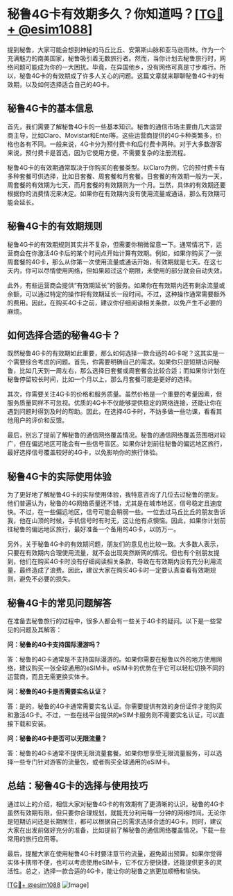 # 秘鲁4G卡有效期多久？你知道吗？[[TG💪+ @esim1088](https://t.me/s/esim1088)]

提到秘鲁，大家可能会想到神秘的马丘比丘、安第斯山脉和亚马逊雨林。作为一个充满魅力的南美国家，秘鲁吸引着无数旅行者。然而，当你计划去秘鲁旅行时，网络问题可能成为你的一大困扰。毕竟，在异国他乡，没有网络可真是寸步难行。所以，秘鲁4G卡的有效期成了许多人关心的问题。这篇文章就来聊聊秘鲁4G卡的有效期，以及如何选择适合自己的4G卡。

## 秘鲁4G卡的基本信息

首先，我们需要了解秘鲁4G卡的一些基本知识。秘鲁的通信市场主要由几大运营商主导，比如Claro、Movistar和Entel等。这些运营商提供的4G卡种类繁多，价格也各有不同。一般来说，4G卡分为预付费卡和后付费卡两种。对于大多数游客来说，预付费卡是首选，因为它使用方便，不需要复杂的注册流程。

秘鲁4G卡的有效期通常取决于你购买的套餐类型。以Claro为例，它的预付费卡有多种套餐可供选择，比如日套餐、周套餐和月套餐。日套餐的有效期一般为一天，周套餐的有效期为七天，而月套餐的有效期则为一个月。当然，具体的有效期还要根据你的消费情况来决定。如果你在有效期内没有使用流量或通话，那么有效期可能会延长。

## 秘鲁4G卡的有效期规则

秘鲁4G卡的有效期规则其实并不复杂，但需要你稍微留意一下。通常情况下，运营商会在你激活4G卡后的某个时间点开始计算有效期。例如，如果你购买了一张周套餐的4G卡，那么从你第一次使用流量或通话开始，有效期就是七天。在这七天内，你可以尽情使用网络，但如果超过这个期限，未使用的部分就会自动失效。

此外，有些运营商会提供“有效期延长”的服务。如果你在有效期内还有剩余流量或余额，可以通过特定的操作将有效期延长一段时间。不过，这种操作通常需要额外的费用。因此，在购买4G卡之前，建议你仔细阅读相关条款，以免产生不必要的麻烦。

## 如何选择合适的秘鲁4G卡？

既然秘鲁4G卡的有效期如此重要，那么如何选择一款合适的4G卡呢？这其实是一个需要综合考虑的问题。首先，你需要明确自己的需求。如果你只是短期访问秘鲁，比如几天到一周左右，那么选择日套餐或周套餐会比较合适；而如果你计划在秘鲁停留较长时间，比如一个月以上，那么月套餐可能是更好的选择。

其次，你需要关注4G卡的价格和服务质量。虽然价格是一个重要的考量因素，但服务质量同样不可忽视。优质的4G卡不仅能够提供稳定的网络连接，还能让你在遇到问题时得到及时的帮助。因此，在选择4G卡时，不妨多做一些功课，看看其他用户的评价和反馈。

最后，别忘了提前了解秘鲁的通信网络覆盖情况。秘鲁的通信网络覆盖范围相对较广，但在偏远地区可能会有一些信号盲区。如果你计划前往秘鲁的偏远地区旅行，最好选择信号覆盖较好的4G卡，以免影响你的旅行体验。

## 秘鲁4G卡的实际使用体验

为了更好地了解秘鲁4G卡的实际使用体验，我特意咨询了几位去过秘鲁的朋友。他们普遍认为，秘鲁的4G网络质量还不错，尤其是在城市地区，信号稳定且速度快。不过，在一些偏远地区，信号可能会稍弱一些。一位去过马丘比丘的朋友告诉我，他在山顶的时候，手机信号时有时无，这让他有点懊恼。因此，如果你计划前往秘鲁的偏远地区旅行，最好准备一个备用的4G卡，以防万一。

另外，关于秘鲁4G卡的有效期问题，朋友们的意见也比较一致。大多数人表示，只要在有效期内合理使用流量，就不会出现突然断网的情况。但也有个别朋友提到，他们在购买4G卡时没有仔细阅读相关条款，导致在有效期内没有充分利用流量，最终造成了浪费。因此，建议大家在购买4G卡时一定要认真查看有效期规则，避免不必要的损失。

## 秘鲁4G卡的常见问题解答

在准备去秘鲁旅行的过程中，很多人都会有一些关于4G卡的疑问。以下是一些常见的问题及其解答：

**问：秘鲁的4G卡支持国际漫游吗？**

答：秘鲁的4G卡通常是不支持国际漫游的。如果你需要在秘鲁以外的地方使用网络，建议购买一张全球通用的eSIM卡。eSIM卡的优势在于它可以轻松切换不同的运营商，而且无需更换实体卡。

**问：秘鲁的4G卡是否需要实名认证？**

答：是的，秘鲁的4G卡通常需要实名认证。你需要提供有效的身份证件才能购买和激活4G卡。不过，一些在线平台提供的eSIM卡服务则不需要实名认证，可以直接下载和安装。

**问：秘鲁的4G卡是否可以无限流量？**

答：秘鲁的4G卡通常不提供无限流量套餐。如果你想享受无限流量服务，可以选择一些专门针对游客的流量包，或者购买全球通用的eSIM卡。

## 总结：秘鲁4G卡的选择与使用技巧

通过以上的介绍，相信大家对秘鲁4G卡的有效期有了更清晰的认识。秘鲁的4G卡虽然有效期有限，但只要你合理规划，就能充分利用每一分钟的网络时间。无论你是短期访问还是长期居住，都可以根据自己的需求选择合适的4G卡。同时，建议大家在出发前做好充分的准备，比如提前了解秘鲁的通信网络覆盖情况，下载一些常用的旅行应用等。

最后，提醒大家在使用秘鲁4G卡时要注意节约流量，避免超出预算。如果你觉得实体卡携带不便，也可以考虑使用eSIM卡，它不仅方便快捷，还能提供更多的灵活性。总之，选择一款合适的4G卡，能让你的秘鲁之旅更加顺畅和愉快。

[[TG💪+ @esim1088](https://t.me/s/esim1088) ![Image](https://i.postimg.cc/4NQfJmqS/Snipaste-2025-05-13-00-14-12.png)]